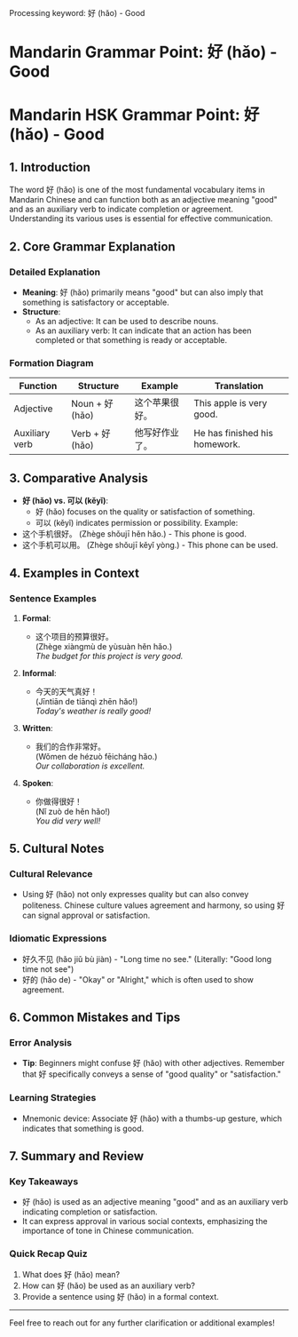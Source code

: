 Processing keyword: 好 (hǎo) - Good
# Mandarin Grammar Point: 好 (hǎo) - Good
# Mandarin HSK Grammar Point: 好 (hǎo) - Good
## 1. Introduction
The word 好 (hǎo) is one of the most fundamental vocabulary items in Mandarin Chinese and can function both as an adjective meaning "good" and as an auxiliary verb to indicate completion or agreement. Understanding its various uses is essential for effective communication.
## 2. Core Grammar Explanation
### Detailed Explanation
- **Meaning**: 好 (hǎo) primarily means "good" but can also imply that something is satisfactory or acceptable.
- **Structure**:
  - As an adjective: It can be used to describe nouns.
  - As an auxiliary verb: It can indicate that an action has been completed or that something is ready or acceptable.
### Formation Diagram
| Function          | Structure          | Example                       | Translation                     |
|-------------------|--------------------|-------------------------------|----------------------------------|
| Adjective         | Noun + 好 (hǎo)    | 这个苹果很好。                        | This apple is very good.        |
| Auxiliary verb     | Verb + 好 (hǎo)    | 他写好作业了。                       | He has finished his homework.   |
## 3. Comparative Analysis
- **好 (hǎo) vs. 可以 (kěyǐ)**: 
  - 好 (hǎo) focuses on the quality or satisfaction of something.
  - 可以 (kěyǐ) indicates permission or possibility. 
Example:
- 这个手机很好。 (Zhège shǒujī hěn hǎo.) - This phone is good.
- 这个手机可以用。 (Zhège shǒujī kěyǐ yòng.) - This phone can be used.
## 4. Examples in Context
### Sentence Examples
1. **Formal**:
   - 这个项目的预算很好。  
     (Zhège xiàngmù de yùsuàn hěn hǎo.)  
     *The budget for this project is very good.*
    
2. **Informal**:
   - 今天的天气真好！  
     (Jīntiān de tiānqì zhēn hǎo!)  
     *Today's weather is really good!*
3. **Written**:
   - 我们的合作非常好。  
     (Wǒmen de hézuò fēicháng hǎo.)  
     *Our collaboration is excellent.*
4. **Spoken**:
   - 你做得很好！  
     (Nǐ zuò de hěn hǎo!)  
     *You did very well!*
## 5. Cultural Notes
### Cultural Relevance
- Using 好 (hǎo) not only expresses quality but can also convey politeness. Chinese culture values agreement and harmony, so using 好 can signal approval or satisfaction.
### Idiomatic Expressions
- 好久不见 (hǎo jiǔ bù jiàn) - "Long time no see." (Literally: "Good long time not see")
- 好的 (hǎo de) - "Okay" or "Alright," which is often used to show agreement.
## 6. Common Mistakes and Tips
### Error Analysis
- **Tip**: Beginners might confuse 好 (hǎo) with other adjectives. Remember that 好 specifically conveys a sense of "good quality" or "satisfaction."
  
### Learning Strategies
- Mnemonic device: Associate 好 (hǎo) with a thumbs-up gesture, which indicates that something is good.
## 7. Summary and Review
### Key Takeaways
- 好 (hǎo) is used as an adjective meaning "good" and as an auxiliary verb indicating completion or satisfaction.
- It can express approval in various social contexts, emphasizing the importance of tone in Chinese communication.
### Quick Recap Quiz
1. What does 好 (hǎo) mean?
2. How can 好 (hǎo) be used as an auxiliary verb?
3. Provide a sentence using 好 (hǎo) in a formal context.
---
Feel free to reach out for any further clarification or additional examples!
